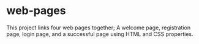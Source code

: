 # web-pages
This project links four web pages together;
A welcome page, registration page, login page, and a successful page
using HTML and CSS properties.
